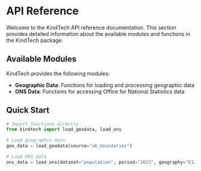 # API Reference

Welcome to the KindTech API reference documentation. This section provides detailed information about the available modules and functions in the KindTech package.

## Available Modules

KindTech provides the following modules:

- **Geographic Data**: Functions for loading and processing geographic data
- **ONS Data**: Functions for accessing Office for National Statistics data

## Quick Start

```python
# Import functions directly
from kindtech import load_geodata, load_ons

# Load geographic data
geo_data = load_geodata(source="uk_boundaries")

# Load ONS data
ons_data = load_ons(dataset="population", period="2023", geography="E12000007")
```
